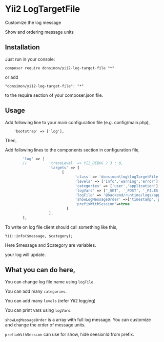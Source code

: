 # Yii2 LogTargetFile

Customize the log message

Show and ordering message units


Installation
--

Just run in your console:

    composer require donsimon/yii2-log-target-file "*"

or add 

    "donsimon/yii2-log-target-file": "*"

to the require section of your composer.json file.

Usage
--

Add following line to your  main configuration file (e.g. config/main.php),

        'bootstrap' => ['log'],

Then,
 
Add following lines to the components section in configuration file,
```php
        'log' => [
        //          'traceLevel' => YII_DEBUG ? 3 : 0,
                    'targets' => [
                          [  
                                'class' => 'donsimon\log\logTargetFile',  
                                'levels' => ['info','warning','error'],
                                'categories' => ['user','application'],
                                'logVars' => ['_GET', '_POST', '_FILES', '_COOKIE', '_SESSION', '_SERVER']
                                'logFile' => '@backend/runtime/logs/appAndUser.log',
                                'showLogMessageOrder' =>['timestamp','prefix','level','category','message']
                                'prefixWithSession'=>true
                            ]
                    ],
        ],
```
To write on log file client should call something like this,

 `Yii::info($message, $category);` 

Here $message and $category are variables.

your log will update.

What you can do here,
--

You can change log file name using `logFile`.

You can add many `categories`.

You can add many `levels` (refer Yii2 logging)

You can print vars using `logVars`.

`showLogMessageOrder` is a array with full log message. You can customize and change the order of message units. 

`prefixWithSession` can use for show, hide seesionId from prefix. 
 

